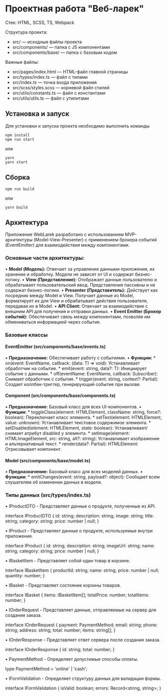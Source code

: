 # Проектная работа "Веб-ларек"

Стек: HTML, SCSS, TS, Webpack

Структура проекта:
- src/ — исходные файлы проекта
- src/components/ — папка с JS компонентами
- src/components/base/ — папка с базовым кодом

Важные файлы:
- src/pages/index.html — HTML-файл главной страницы
- src/types/index.ts — файл с типами
- src/index.ts — точка входа приложения
- src/scss/styles.scss — корневой файл стилей
- src/utils/constants.ts — файл с константами
- src/utils/utils.ts — файл с утилитами

## Установка и запуск
Для установки и запуска проекта необходимо выполнить команды

```
npm install
npm run start
```

или

```
yarn
yarn start
```
## Сборка

```
npm run build
```

или

```
yarn build
```

## Архитектура

Приложение WebLarek разработано с использованием MVP-архитектуры (Model-View-Presenter) с применением брокера событий (EventEmitter) для взаимодействия между компонентами.

### Основные части архитектуры:

•   **Model (Модель):** Отвечает за управление данными приложения, их хранение и обработку. Модели не зависят от UI и содержат бизнес-логику.
•   **View (Представление):** Отображает данные пользователю и обрабатывает пользовательский ввод. Представления пассивны и не содержат бизнес-логики.
•   **Presenter (Представитель):** Действует как посредник между Model и View. Получает данные из Model, форматирует их для View и обрабатывает действия пользователя, передавая их в Model.
•   **API Client:** Отвечает за взаимодействие с внешним API для получения и отправки данных.
•   **Event Emitter (Брокер событий):** Обеспечивает связь между компонентами, позволяя им обмениваться информацией через события.

### Базовые классы

#### EventEmitter (src/components/base/events.ts)

•   **Предназначение:** Обеспечивает работу с событиями.
•   **Функции:**
    *   on(event: EventName, callback: (data: T) => void): Устанавливает обработчик на событие.
    *   emit(event: string, data?: T): Инициирует событие с данными.
    *   off(eventName: EventName, callback: Subscriber): Снимает обработчик с события.
    *   trigger(event: string, context?: Partial<T>): Создает коллбек-триггер, генерирующий событие при вызове.

#### Component (src/components/base/components.ts)

•   **Предназначение:** Базовый класс для всех UI-компонентов.
•   **Функции:**
    *   toggleClass(element: HTMLElement, className: string, force?: boolean): Переключает класс элемента.
    *   setText(element: HTMLElement, value: unknown): Устанавливает текстовое содержимое элемента.
    *   setDisabled(element: HTMLElement, state: boolean): Устанавливает/снимает атрибут disabled у элемента.
    *   setImage(element: HTMLImageElement, src: string, alt?: string): Устанавливает изображение и альтернативный текст.
    *   render(data?: Partial<T>): HTMLElement: Отрисовывает компонент.

#### Model (src/components/base/model.ts)

•   **Предназначение:** Базовый класс для всех моделей данных.
•   **Функции:**
    *   emitChanges(event: string, payload?: object): Сообщает всем слушателям об изменении данных в модели.

### Типы данных (src/types/index.ts)

• IProductDTO - Представляет данные о продукте, полученные из API.

interface IProductDTO {
  id: string;
  description: string;
  image: string;
  title: string;
  category: string;
  price: number | null;
}

• IProduct - Представляет данные о продукте, используемые внутри приложения.

interface IProduct {
  id: string;
  description: string;
  imageUrl: string;
  name: string;
  category: string;
  price: number | null;
}

• IBasketItem - Представляет собой один товар в корзине.

interface IBasketItem {
  productId: string;
  name: string;
  price: number | null;
  quantity: number;
}

• IBasket - Представляет состояние корзины товаров.

interface IBasket {
  items: IBasketItem[];
  totalPrice: number;
  totalItems: number;
}

• IOrderRequest - Представляет данные, отправляемые на сервер для создания заказа.

interface IOrderRequest {
  payment: PaymentMethod;
  email: string;
  phone: string;
  address: string;
  total: number;
  items: string[];
}


• IOrderResponse - Представляет ответ сервера после создания заказа.

interface IOrderResponse {
  id: string;
  total: number;
}

• PaymentMethod - Определяет допустимые способы оплаты.

type PaymentMethod = 'online' | 'cash';

• IFormValidation - Определяет структуру данных для валидации формы.

interface IFormValidation {
    isValid: boolean;
    errors: Record<string, string>;
}